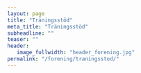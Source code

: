 ```yaml
---
layout: page
title: "Träningsstöd"
meta_title: "Träningsstöd"
subheadline: ""
teaser: ""
header:
   image_fullwidth: "header_forening.jpg"
permalink: "/forening/traningsstod/"
---
```

